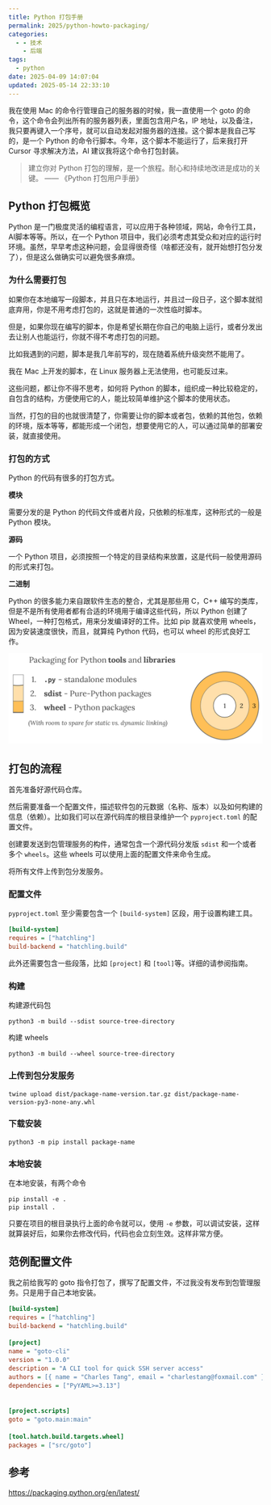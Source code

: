 ```yaml
---
title: Python 打包手册
permalink: 2025/python-howto-packaging/
categories:
  - - 技术
    - 后端
tags:
  - python
date: 2025-04-09 14:07:04
updated: 2025-05-14 22:33:10
---
```

我在使用 Mac 的命令行管理自己的服务器的时候，我一直使用一个 goto 的命令，这个命令会列出所有的服务器列表，里面包含用户名，IP 地址，以及备注，我只要再键入一个序号，就可以自动发起对服务器的连接。这个脚本是我自己写的，是一个 Python 的命令行脚本。今年，这个脚本不能运行了，后来我打开 Cursor 寻求解决方法，AI 建议我将这个命令打包封装。

<!--more-->

> 建立你对 Python 打包的理解，是一个旅程。耐心和持续地改进是成功的关键。 —— 《Python 打包用户手册》

## Python 打包概览

Python 是一门极度灵活的编程语言，可以应用于各种领域，网站，命令行工具，AI脚本等等。所以，在一个 Python 项目中，我们必须考虑其受众和对应的运行时环境。虽然，早早考虑这种问题，会显得很奇怪（啥都还没有，就开始想打包分发了），但是这么做确实可以避免很多麻烦。

### 为什么需要打包

如果你在本地编写一段脚本，并且只在本地运行，并且过一段日子，这个脚本就彻底弃用，你是不用考虑打包的，这就是普通的一次性临时脚本。

但是，如果你现在编写的脚本，你是希望长期在你自己的电脑上运行，或者分发出去让别人也能运行，你就不得不考虑打包的问题。

比如我遇到的问题，脚本是我几年前写的，现在随着系统升级突然不能用了。

我在 Mac 上开发的脚本，在 Linux 服务器上无法使用，也可能反过来。

这些问题，都让你不得不思考，如何将 Python 的脚本，组织成一种比较稳定的，自包含的结构，方便使用它的人，能比较简单维护这个脚本的使用状态。

当然，打包的目的也就很清楚了，你需要让你的脚本或者包，依赖的其他包，依赖的环境，版本等等，都能形成一个闭包，想要使用它的人，可以通过简单的部署安装，就直接使用。

### 打包的方式

Python 的代码有很多的打包方式。

**模块**

需要分发的是 Python 的代码文件或者片段，只依赖的标准库，这种形式的一般是 Python 模块。

**源码**

一个 Python 项目，必须按照一个特定的目录结构来放置，这是代码一般使用源码的形式来打包。

**二进制**

Python 的很多能力来自跟软件生态的整合，尤其是那些用 C，C++ 编写的类库，但是不是所有使用者都有合适的环境用于编译这些代码，所以 Python 创建了 Wheel，一种打包格式，用来分发编译好的工件。比如 pip 就喜欢使用 wheels，因为安装速度很快，而且，就算纯 Python 代码，也可以 wheel 的形式良好工作。

![](../../images/2025/04/python-packaging-tools-and-libs.png)

## 打包的流程

首先准备好源代码仓库。

然后需要准备一个配置文件，描述软件包的元数据（名称、版本）以及如何构建的信息（依赖）。比如我们可以在源代码库的根目录维护一个 `pyproject.toml` 的配置文件。

创建要发送到包管理服务的构件，通常包含一个源代码分发版 `sdist` 和一个或者多个 `wheels`。这些 wheels 可以使用上面的配置文件来命令生成。

将所有文件上传到包分发服务。

### 配置文件

`pyproject.toml` 至少需要包含一个 `[build-system]` 区段，用于设置构建工具。

```ini
[build-system]
requires = ["hatchling"]
build-backend = "hatchling.build"
```

此外还需要包含一些段落，比如 `[project]` 和 `[tool]`等。详细的请参阅指南。

### 构建

构建源代码包

```shell
python3 -m build --sdist source-tree-directory
```

构建 wheels

```shell
python3 -m build --wheel source-tree-directory
```

### 上传到包分发服务

```shell
twine upload dist/package-name-version.tar.gz dist/package-name-version-py3-none-any.whl
```

### 下载安装

```shell
python3 -m pip install package-name
```

### 本地安装

在本地安装，有两个命令

```shell
pip install -e .
pip install .
```

只要在项目的根目录执行上面的命令就可以，使用 `-e` 参数，可以调试安装，这样就算装好后，如果你去修改代码，代码也会立刻生效。这样非常方便。

## 范例配置文件

我之前给我写的 goto 指令打包了，撰写了配置文件，不过我没有发布到包管理服务。只是用于自己本地安装。

```ini
[build-system]
requires = ["hatchling"]
build-backend = "hatchling.build"

[project]
name = "goto-cli"
version = "1.0.0"
description = "A CLI tool for quick SSH server access"
authors = [{ name = "Charles Tang", email = "charlestang@foxmail.com" }]
dependencies = ["PyYAML>=3.13"]


[project.scripts]
goto = "goto.main:main"

[tool.hatch.build.targets.wheel]
packages = ["src/goto"]
```

## 参考

https://packaging.python.org/en/latest/
